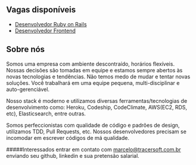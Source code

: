 Vagas disponíveis
-----------------

* [Desenvolvedor Ruby on Rails](https://github.com/tracersoft/vagas/blob/master/backend-pleno.md)
* [Desenvolvedor Frontend](https://github.com/tracersoft/vagas/blob/master/frontend-pleno.md)

Sobre nós
---------

Somos uma empresa com ambiente descontraído, horários flexíveis. Nossas decisões são tomadas em equipe e estamos sempre abertos às novas tecnologias e tendências. Não temos medo de mudar e tentar novas soluções. Você trabalhará em uma equipe pequena, multi-disciplinar e auto-gerenciável.

Nosso stack é moderno e utilizamos diversas ferramentas/tecnologias de desenvolvimento como: Heroku, Codeship, CodeClimate, AWS(EC2, RDS, etc), Elasticsearch, entre outras.

Somos perfeccionistas com qualidade de código e padrões de design, utilizamos TDD, Pull Requests, etc. Nossos desenvolvedores precisam se incomodar em escrever códigos de má qualidade.

#####Interessados entrar em contato com marcelo@tracersoft.com.br enviando seu github, linkedin e sua pretensão salarial.
